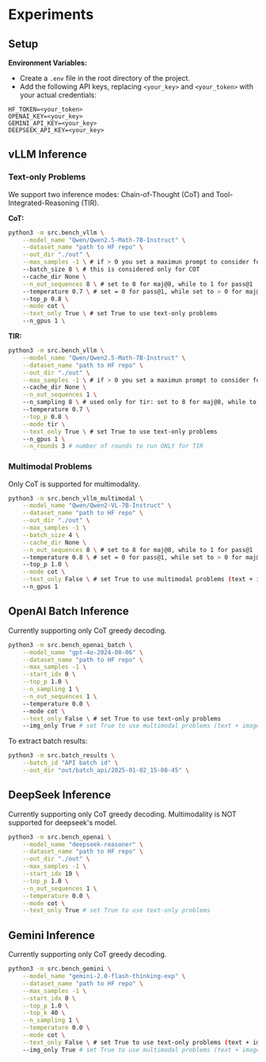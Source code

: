 # Experiments 

## Setup

**Environment Variables:**
  * Create a `.env` file in the root directory of the project.
  * Add the following API keys, replacing `<your_key>` and `<your_token>` with your actual credentials:

  ```
  HF_TOKEN=<your_token>
  OPENAI_KEY=<your_key>
  GEMINI_API_KEY=<your_key>
  DEEPSEEK_API_KEY=<your_key>
  ```

## vLLM Inference

### Text-only Problems
We support two inference modes: Chain-of-Thought (CoT) and Tool-Integrated-Reasoning (TIR).

**CoT:**

```bash
python3 -m src.bench_vllm \
    --model_name "Qwen/Qwen2.5-Math-7B-Instruct" \
    --dataset_name "path to HF repo" \
    --out_dir "./out" \
    --max_samples -1 \ # if > 0 you set a maximun prompt to consider for the execution, useful for debug
    --batch_size 8 \ # this is considered only for COT
    --cache_dir None \
    --n_out_sequences 8 \ # set to 8 for maj@8, while to 1 for pass@1
    --temperature 0.7 \ # set = 0 for pass@1, while set to > 0 for maj@8
    --top_p 0.8 \
    --mode cot \
    --text_only True \ # set True to use text-only problems
    --n_gpus 1 \
```

**TIR:**

```bash
python3 -m src.bench_vllm \
    --model_name "Qwen/Qwen2.5-Math-7B-Instruct" \
    --dataset_name "path to HF repo" \
    --out_dir "./out" \
    --max_samples -1 \ # if > 0 you set a maximun prompt to consider for the execution, useful for debug
    --cache_dir None \
    --n_out_sequences 1 \ 
    --n_sampling 8 \ # used only for tir: set to 8 for maj@8, while to 1 for pass@1
    --temperature 0.7 \
    --top_p 0.8 \
    --mode tir \
    --text_only True \ # set True to use text-only problems
    --n_gpus 1 \
    --n_rounds 3 # number of rounds to run ONLY for TIR
```

### Multimodal Problems

Only CoT is supported for multimodality.

```bash
python3 -m src.bench_vllm_multimodal \
    --model_name "Qwen/Qwen2-VL-7B-Instruct" \
    --dataset_name "path to HF repo" \
    --out_dir "./out" \
    --max_samples -1 \
    --batch_size 4 \
    --cache_dir None \
    --n_out_sequences 8 \ # set to 8 for maj@8, while to 1 for pass@1
    --temperature 0.8 \ # set = 0 for pass@1, while set to > 0 for maj@8
    --top_p 1.0 \
    --mode cot \
    --text_only False \ # set True to use multimodal problems (text + images)
    --n_gpus 1 
```

## OpenAI Batch Inference
Currently supporting only CoT greedy decoding.

```bash
python3 -m src.bench_openai_batch \
    --model_name "gpt-4o-2024-08-06" \
    --dataset_name "path to HF repo" \
    --max_samples -1 \
    --start_idx 0 \
    --top_p 1.0 \
    --n_sampling 1 \
    --n_out_sequences 1 \ 
    --temperature 0.0 \ 
    --mode cot \
    --text_only False \ # set True to use text-only problems
    --img_only True # set True to use multimodal problems (text + images)
```
To extract batch results:

```bash
python3 -m src.batch_results \
    --batch_id "API batch id" \
    --out_dir "out/batch_api/2025-01-02_15-08-45" \
```

## DeepSeek Inference
Currently supporting only CoT greedy decoding. Multimodality is NOT supported for deepseek's model.

```bash
python3 -m src.bench_openai \
    --model_name "deepseek-reasoner" \
    --dataset_name "path to HF repo" \
    --out_dir "./out" \
    --max_samples -1 \
    --start_idx 10 \
    --top_p 1.0 \
    --n_out_sequences 1 \
    --temperature 0.0 \
    --mode cot \
    --text_only True # set True to use text-only problems 
```

## Gemini Inference
Currently supporting only CoT greedy decoding.

```bash
python3 -m src.bench_gemini \
    --model_name "gemini-2.0-flash-thinking-exp" \
    --dataset_name "path to HF repo" \
    --max_samples -1 \
    --start_idx 0 \
    --top_p 1.0 \
    --top_k 40 \
    --n_sampling 1 \
    --temperature 0.0 \
    --mode cot \
    --text_only False \ # set True to use text-only problems (text + images)
    --img_only True # set True to use multimodal problems (text + images)
```


